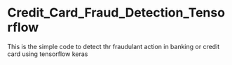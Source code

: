 # Credit_Card_Fraud_Detection_Tensorflow
This is the simple code to detect thr fraudulant action in banking or credit card using tensorflow keras
